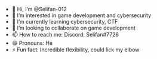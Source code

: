 - 👋 Hi, I’m @Selifan-012
- 👀 I’m interested in game development and cybersecurity
- 🌱 I’m currently learning cybersecurity, CTF
- 💞️ I’m looking to collaborate on game development
- 📫 How to reach me: Discord: Selifan#7726
- 😄 Pronouns: He
- ⚡ Fun fact: Incredible flexibility, could lick my elbow

<!---
Selifan-012/Selifan-012 is a ✨ special ✨ repository because its `README.md` (this file) appears on your GitHub profile.
You can click the Preview link to take a look at your changes.
--->

